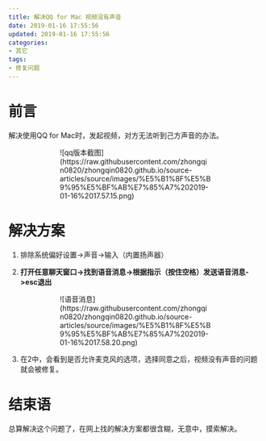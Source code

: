 ```yaml
---
title: 解决QQ for Mac 视频没有声音
date: 2019-01-16 17:55:56
updated: 2019-01-16 17:55:56
categories:
- 其它
tags:
- 修复问题
---
```

# 前言
解决使用QQ for Mac时，发起视频，对方无法听到己方声音的办法。
<div style="width: 300px; margin: auto">
![qq版本截图](https://raw.githubusercontent.com/zhongqin0820/zhongqin0820.github.io/source-articles/source/images/%E5%B1%8F%E5%B9%95%E5%BF%AB%E7%85%A7%202019-01-16%2017.57.15.png)
</div>

<!-- more -->
# 解决方案
1. 排除系统偏好设置->声音->输入（内置扬声器）

2. **打开任意聊天窗口->找到语音消息->根据指示（按住空格）发送语音消息->esc退出**

<div style="width: 300px; margin: auto">
![语音消息](https://raw.githubusercontent.com/zhongqin0820/zhongqin0820.github.io/source-articles/source/images/%E5%B1%8F%E5%B9%95%E5%BF%AB%E7%85%A7%202019-01-16%2017.58.20.png)
</div>

3. 在2中，会看到是否允许麦克风的选项，选择同意之后，视频没有声音的问题就会被修复。

# 结束语
总算解决这个问题了，在网上找的解决方案都很含糊，无意中，摸索解决。